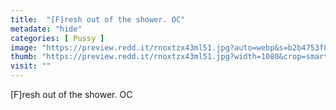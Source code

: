 ```yaml
---
title:  "[F]resh out of the shower. OC"
metadate: "hide"
categories: [ Pussy ]
image: "https://preview.redd.it/rnoxtzx43ml51.jpg?auto=webp&s=b2b4753f868043618f6c1fc9aac070f29060bde6"
thumb: "https://preview.redd.it/rnoxtzx43ml51.jpg?width=1080&crop=smart&auto=webp&s=f2feb525ab4cfb5ecb98c6cf5ba9e40bb480ef32"
visit: ""
---
```

[F]resh out of the shower. OC
